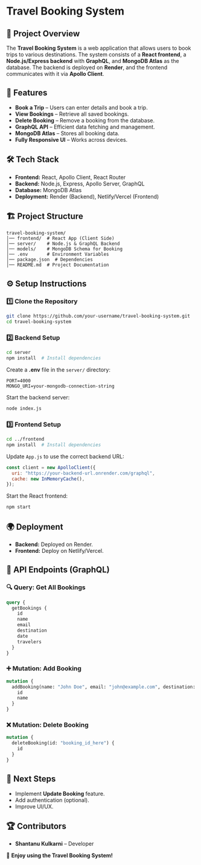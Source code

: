 # Travel Booking System

## 📌 Project Overview
The **Travel Booking System** is a web application that allows users to book trips to various destinations. The system consists of a **React frontend**, a **Node.js/Express backend** with **GraphQL**, and **MongoDB Atlas** as the database. The backend is deployed on **Render**, and the frontend communicates with it via **Apollo Client**.

## 🚀 Features
- **Book a Trip** – Users can enter details and book a trip.
- **View Bookings** – Retrieve all saved bookings.
- **Delete Booking** – Remove a booking from the database.
- **GraphQL API** – Efficient data fetching and management.
- **MongoDB Atlas** – Stores all booking data.
- **Fully Responsive UI** – Works across devices.

## 🛠️ Tech Stack
- **Frontend:** React, Apollo Client, React Router
- **Backend:** Node.js, Express, Apollo Server, GraphQL
- **Database:** MongoDB Atlas
- **Deployment:** Render (Backend), Netlify/Vercel (Frontend)

## 🏗️ Project Structure
```
travel-booking-system/
│── frontend/  # React App (Client Side)
│── server/    # Node.js & GraphQL Backend
│── models/    # MongoDB Schema for Booking
│── .env       # Environment Variables
│── package.json  # Dependencies
│── README.md  # Project Documentation
```

## ⚙️ Setup Instructions
### 1️⃣ Clone the Repository
```sh
git clone https://github.com/your-username/travel-booking-system.git
cd travel-booking-system
```

### 2️⃣ Backend Setup
```sh
cd server
npm install  # Install dependencies
```

Create a **.env** file in the `server/` directory:
```env
PORT=4000
MONGO_URI=your-mongodb-connection-string
```

Start the backend server:
```sh
node index.js
```

### 3️⃣ Frontend Setup
```sh
cd ../frontend
npm install  # Install dependencies
```

Update `App.js` to use the correct backend URL:
```js
const client = new ApolloClient({
  uri: "https://your-backend-url.onrender.com/graphql",
  cache: new InMemoryCache(),
});
```

Start the React frontend:
```sh
npm start
```

## 🌍 Deployment
- **Backend:** Deployed on Render.
- **Frontend:** Deploy on Netlify/Vercel.

## 📌 API Endpoints (GraphQL)
### 🔍 Query: Get All Bookings
```graphql
query {
  getBookings {
    id
    name
    email
    destination
    date
    travelers
  }
}
```
### ➕ Mutation: Add Booking
```graphql
mutation {
  addBooking(name: "John Doe", email: "john@example.com", destination: "Paris", date: "2025-05-01", travelers: 2) {
    id
    name
  }
}
```
### ❌ Mutation: Delete Booking
```graphql
mutation {
  deleteBooking(id: "booking_id_here") {
    id
  }
}
```

## 🎯 Next Steps
- Implement **Update Booking** feature.
- Add authentication (optional).
- Improve UI/UX.

## 🏆 Contributors
- **Shantanu Kulkarni** – Developer

🚀 **Enjoy using the Travel Booking System!**

